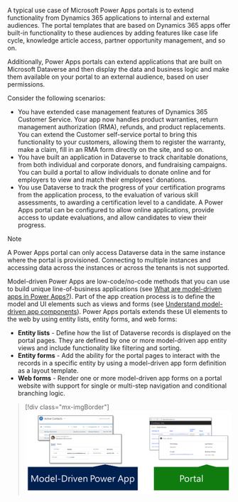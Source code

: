 A typical use case of Microsoft Power Apps portals is to extend functionality from Dynamics 365 applications to internal and external audiences. The portal templates that are based on Dynamics 365 apps offer built-in functionality to these audiences by adding features like case life cycle, knowledge article access, partner opportunity management, and so on.

Additionally, Power Apps portals can extend applications that are built on Microsoft Dataverse and then display the data and business logic and make them available on your portal to an external audience, based on user permissions. 

Consider the following scenarios:

- You have extended case management features of Dynamics 365 Customer Service. Your app now handles product warranties, return management authorization (RMA), refunds, and product replacements. You can extend the Customer self-service portal to bring this functionality to your customers, allowing them to register the warranty, make a claim, fill in an RMA form directly on the site, and so on.
- You have built an application in Dataverse to track charitable donations, from both individual and corporate donors, and fundraising campaigns. You can build a portal to allow individuals to donate online and for employers to view and match their employees' donations.
- You use Dataverse to track the progress of your certification programs from the application process, to the evaluation of various skill assessments, to awarding a certification level to a candidate. A Power Apps portal can be configured to allow online applications, provide access to update evaluations, and allow candidates to view their progress.

> [!NOTE]
> A Power Apps portal can only access Dataverse data in the same instance where the portal is provisioned. Connecting to multiple instances and accessing data across the instances or across the tenants is not supported.

Model-driven Power Apps are low-code/no-code methods that you can use to build unique line-of-business applications (see [What are model-driven apps in Power Apps?](https://docs.microsoft.com/powerapps/maker/model-driven-apps/model-driven-app-overview/?azure-portal=true)). Part of the app creation process is to define the model and UI elements such as views and forms (see [Understand model-driven app components](https://docs.microsoft.com/powerapps/maker/model-driven-apps/model-driven-app-components/?azure-portal=true)). Power Apps portals extends these UI elements to the web by using entity lists, entity forms, and web forms:

- **Entity lists** - Define how the list of Dataverse records is displayed on the portal pages. They are defined by one or more model-driven app entity views and include functionality like filtering and sorting.
- **Entity forms** - Add the ability for the portal pages to interact with the records in a specific entity by using a model-driven app form definition as a layout template.
- **Web forms** - Render one or more model-driven app forms on a portal website with support for single or multi-step navigation and conditional branching logic.

> [!div class="mx-imgBorder"]
> [![Lists and forms in Model-Driven Apps and Portal](../media/1-list-form-model-portal-c.png)](../media/1-list-form-model-portal-c.png#lightbox)
